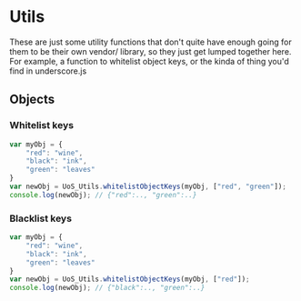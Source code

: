 # Utils

These are just some utility functions that don't quite have enough going for them
to be their own vendor/ library, so they just get lumped together here. For example,
a function to whitelist object keys, or the kinda of thing you'd find in underscore.js

## Objects

### Whitelist keys

```javascript
var myObj = {
	"red": "wine",
	"black": "ink",
	"green": "leaves"
}
var newObj = UoS_Utils.whitelistObjectKeys(myObj, ["red", "green"]);
console.log(newObj); // {"red":.., "green":..}
```

### Blacklist keys 

```javascript
var myObj = {
	"red": "wine",
	"black": "ink",
	"green": "leaves"
}
var newObj = UoS_Utils.whitelistObjectKeys(myObj, ["red"]);
console.log(newObj); // {"black":.., "green":..}
```
